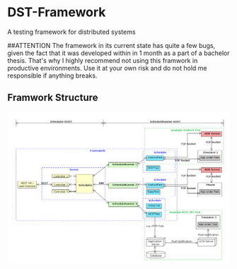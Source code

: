 # DST-Framework
A testing framework for distributed systems

##ATTENTION
The framework in its current state has quite a few bugs, given the fact that it was developed within in 1 month as a part of a bachelor thesis. That's why I highly recommend not using this framwork in productive environments. Use it at your own risk and do not hold me responsible if anything breaks.  

## Framwork Structure 
![image](https://github.com/le1nux/DST-Framework/blob/master/overview/modules_overview.png?raw=true)
